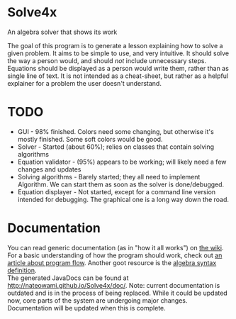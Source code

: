 Solve4x
=======
An algebra solver that shows its work

The goal of this program is to generate a lesson explaining how to solve a given problem. It aims to be simple to use, and very intuitive. It should solve the way a person would, and should _not_ include unnecessary steps. Equations should be displayed as a person would write them, rather than as single line of text. It is not intended as a cheat-sheet, but rather as a helpful explainer for a problem the user doesn't understand.

TODO
====
* GUI - 98% finished.  Colors need some changing, but otherwise it's mostly finished. Some soft colors would be good.
* Solver - Started (about 60%); relies on classes that contain solving algorithms  
* Equation validator - (95%) appears to be working; will likely need a few changes and updates  
* Solving algorithms - Barely started; they all need to implement Algorithm. We can start them as soon as the solver is done/debugged.
* Equation displayer - Not started, except for a command line version intended for debugging. The graphical one is a long way down the road.

Documentation
=============
You can read generic documentation (as in "how it all works") on [the wiki](https://github.com/Nateowami/Solve4x/wiki). For a basic understanding of how the program should work, check out [an article about program flow](https://github.com/Nateowami/Solve4x/wiki/Program-Flow). Another goot resource is the [algebra syntax definition](https://github.com/Nateowami/Solve4x/wiki/Algebra-Syntax-Definition).  
The generated JavaDocs can be found at <http://nateowami.github.io/Solve4x/doc/>. Note: current documentation is outdated and is in the process of being replaced. While it could be updated now, core parts of the system are undergoing major changes. Documentation will be updated when this is complete.
